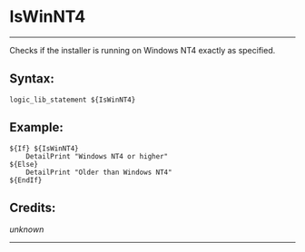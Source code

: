# IsWinNT4

---

Checks if the installer is running on Windows NT4 exactly as specified.

## Syntax:

	logic_lib_statement ${IsWinNT4}

## Example:

	${If} ${IsWinNT4}
		DetailPrint "Windows NT4 or higher"
	${Else}
		DetailPrint "Older than Windows NT4"
	${EndIf}

## Credits:

*unknown*

---
